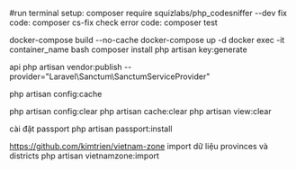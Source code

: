 #run terminal
setup: composer require squizlabs/php_codesniffer --dev
fix code: composer cs-fix
check error code: composer test



docker-compose build --no-cache
docker-compose up -d
docker exec -it container_name bash
composer install
php artisan key:generate

api
php artisan vendor:publish --provider="Laravel\Sanctum\SanctumServiceProvider"

php artisan config:cache

php artisan config:clear
php artisan cache:clear
php artisan view:clear

cài đặt passport
php artisan passport:install


https://github.com/kimtrien/vietnam-zone
import dữ liệu provinces và districts
php artisan vietnamzone:import

